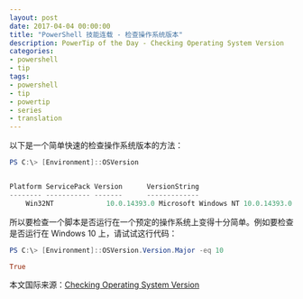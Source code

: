 ```yaml
---
layout: post
date: 2017-04-04 00:00:00
title: "PowerShell 技能连载 - 检查操作系统版本"
description: PowerTip of the Day - Checking Operating System Version
categories:
- powershell
- tip
tags:
- powershell
- tip
- powertip
- series
- translation
---
```

以下是一个简单快速的检查操作系统版本的方法：

```powershell
PS C:\> [Environment]::OSVersion


Platform ServicePack Version      VersionString                    
-------- ----------- -------      -------------                    
    Win32NT             10.0.14393.0 Microsoft Windows NT 10.0.14393.0
```

所以要检查一个脚本是否运行在一个预定的操作系统上变得十分简单。例如要检查是否运行在 Windows 10 上，请试试这行代码：

```powershell
PS C:\> [Environment]::OSVersion.Version.Major -eq 10

True
```

<!--more-->
本文国际来源：[Checking Operating System Version](http://community.idera.com/powershell/powertips/b/tips/posts/checking-operating-system-version)
